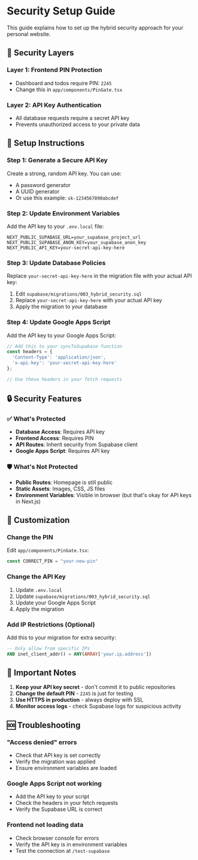 # Security Setup Guide

This guide explains how to set up the hybrid security approach for your personal website.

## 🔐 Security Layers

### Layer 1: Frontend PIN Protection
- Dashboard and todos require PIN: `2245`
- Change this in `app/components/PinGate.tsx`

### Layer 2: API Key Authentication
- All database requests require a secret API key
- Prevents unauthorized access to your private data

## 🚀 Setup Instructions

### Step 1: Generate a Secure API Key
Create a strong, random API key. You can use:
- A password generator
- A UUID generator
- Or use this example: `sk-1234567890abcdef`

### Step 2: Update Environment Variables
Add the API key to your `.env.local` file:

```
NEXT_PUBLIC_SUPABASE_URL=your_supabase_project_url
NEXT_PUBLIC_SUPABASE_ANON_KEY=your_supabase_anon_key
NEXT_PUBLIC_API_KEY=your-secret-api-key-here
```

### Step 3: Update Database Policies
Replace `your-secret-api-key-here` in the migration file with your actual API key:

1. Edit `supabase/migrations/003_hybrid_security.sql`
2. Replace `your-secret-api-key-here` with your actual API key
3. Apply the migration to your database

### Step 4: Update Google Apps Script
Add the API key to your Google Apps Script:

```javascript
// Add this to your syncToSupabase function
const headers = {
  'Content-Type': 'application/json',
  'x-api-key': 'your-secret-api-key-here'
};

// Use these headers in your fetch requests
```

## 🔒 Security Features

### ✅ What's Protected
- **Database Access**: Requires API key
- **Frontend Access**: Requires PIN
- **API Routes**: Inherit security from Supabase client
- **Google Apps Script**: Requires API key

### 🛡️ What's Not Protected
- **Public Routes**: Homepage is still public
- **Static Assets**: Images, CSS, JS files
- **Environment Variables**: Visible in browser (but that's okay for API keys in Next.js)

## 🔧 Customization

### Change the PIN
Edit `app/components/PinGate.tsx`:
```typescript
const CORRECT_PIN = "your-new-pin"
```

### Change the API Key
1. Update `.env.local`
2. Update `supabase/migrations/003_hybrid_security.sql`
3. Update your Google Apps Script
4. Apply the migration

### Add IP Restrictions (Optional)
Add this to your migration for extra security:
```sql
-- Only allow from specific IPs
AND inet_client_addr() = ANY(ARRAY['your.ip.address'])
```

## 🚨 Important Notes

1. **Keep your API key secret** - don't commit it to public repositories
2. **Change the default PIN** - `2245` is just for testing
3. **Use HTTPS in production** - always deploy with SSL
4. **Monitor access logs** - check Supabase logs for suspicious activity

## 🆘 Troubleshooting

### "Access denied" errors
- Check that API key is set correctly
- Verify the migration was applied
- Ensure environment variables are loaded

### Google Apps Script not working
- Add the API key to your script
- Check the headers in your fetch requests
- Verify the Supabase URL is correct

### Frontend not loading data
- Check browser console for errors
- Verify the API key is in environment variables
- Test the connection at `/test-supabase` 